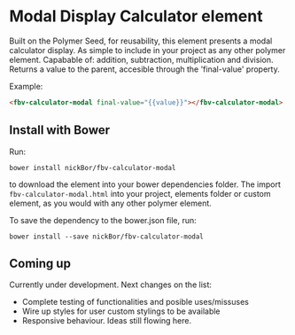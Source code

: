# Modal Display Calculator element

Built on the Polymer Seed, for reusability, this element presents a modal calculator display. As simple to include in your project as any other polymer element. Capabable of: addition, subtraction, multiplication and division. Returns a value to the parent, accesible through the 'final-value' property.

Example:
```html
<fbv-calculator-modal final-value="{{value}}"></fbv-calculator-modal>
```

## Install with Bower

Run:

`bower install nickBor/fbv-calculator-modal`

to download the element into your bower dependencies folder. The import `fbv-calculator-modal.html` into your project, elements folder or custom element, as you would with any other polymer element.

To save the dependency to the bower.json file, run:

`bower install --save nickBor/fbv-calculator-modal`


## Coming up

Currently under development. Next changes on the list:

- Complete testing of functionalities and posible uses/missuses
- Wire up styles for user custom stylings to be available
- Responsive behaviour. Ideas still flowing here.